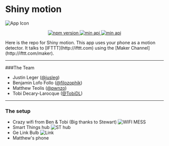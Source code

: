 # Shiny motion

![App Icon](https://i.imgur.com/W0oryRz.png)
<p align="center">
<a href="http://opensource.org/licenses/Apache-2.0">
<img src="https://img.shields.io/hexpm/l/plug.svg" alt="npm version">
</a>
<a href="#">
<img src="https://img.shields.io/badge/Api-19+-green.svg" alt="min api">
</a>

<a href="#">
<img src="http://giant.gfycat.com/SentimentalAmbitiousKomododragon.gif" alt="min api">
</a>
</p>
Here is the repo for Shiny motion. This app uses your phone as a motion detector. It talks to [IFTTT](http://ifttt.com) using the [Maker Channel](http://ifttt.com/maker).

--------------
###The Team
 - Justin Leger ([@jusleg](http://github.com/jusleg))
 - Benjamin Lofo Follo ([@filozophik](http://github.com/filozophik))  
 - Matthew Teolis ([@pwnzo](http://github.com/pwnzo))
 - Tobi Decary-Larocque ([@TobiDL](http://github.com/TobiDL))

-----------

### The setup
- Crazy wifi from Ben & Tobi (Big thanks to Stewart)
![WIFI MESS](http://i.imgur.com/pdE5aoH.jpg)
- Smart Things hub
![ST hub](http://cnet1.cbsistatic.com/hub/i/r/2014/07/09/876ae39b-a13b-4e97-a9eb-4fca3d30e5cf/thumbnail/770x433/fc22dedc83b385d8f7dbbf37a4c6e535/smartthings-hub-outside.jpg)
-  Ge Link Bulb
![Link](http://www.wink.com/img/product/ge-link-connected-led-bulbs/grid_01.jpg)
- Matthew's phone
